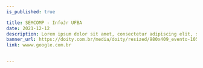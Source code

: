 ```yaml
---
is_published: true

title: SEMCOMP - InfoJr UFBA
date: 2021-12-12
description: Lorem ipsum dolor sit amet, consectetur adipiscing elit, sed do eiusmod tempor incididunt ut labore et dolore magna aliqua. Augue interdum velit euismod in pellentesque massa. In mollis nunc sed id. 
banner_url: https://doity.com.br/media/doity/resized/980x409_evento-10522-banner.jpeg
link: wwww.google.com.br


---
```

